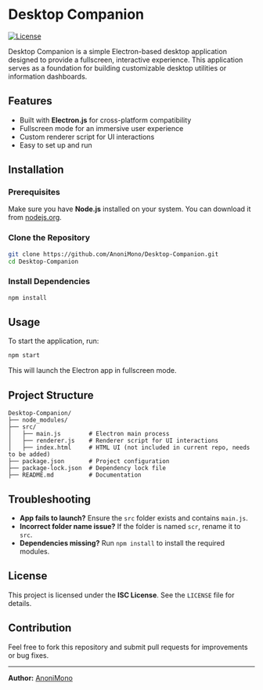 # Desktop Companion

[![License](https://img.shields.io/badge/license-ISC-blue.svg)](https://opensource.org/licenses/ISC)

Desktop Companion is a simple Electron-based desktop application designed to provide a fullscreen, interactive experience. This application serves as a foundation for building customizable desktop utilities or information dashboards.

## Features
- Built with **Electron.js** for cross-platform compatibility
- Fullscreen mode for an immersive user experience
- Custom renderer script for UI interactions
- Easy to set up and run

## Installation
### Prerequisites
Make sure you have **Node.js** installed on your system. You can download it from [nodejs.org](https://nodejs.org/).

### Clone the Repository
```sh
git clone https://github.com/AnoniMono/Desktop-Companion.git
cd Desktop-Companion
```

### Install Dependencies
```sh
npm install
```

## Usage
To start the application, run:
```sh
npm start
```

This will launch the Electron app in fullscreen mode.

## Project Structure
```
Desktop-Companion/
├── node_modules/
├── src/
│   ├── main.js        # Electron main process
│   ├── renderer.js    # Renderer script for UI interactions
│   ├── index.html     # HTML UI (not included in current repo, needs to be added)
├── package.json       # Project configuration
├── package-lock.json  # Dependency lock file
├── README.md          # Documentation
```

## Troubleshooting
- **App fails to launch?** Ensure the `src` folder exists and contains `main.js`.
- **Incorrect folder name issue?** If the folder is named `scr`, rename it to `src`.
- **Dependencies missing?** Run `npm install` to install the required modules.

## License
This project is licensed under the **ISC License**. See the `LICENSE` file for details.

## Contribution
Feel free to fork this repository and submit pull requests for improvements or bug fixes.

---
**Author:** [AnoniMono](https://github.com/AnoniMono)

